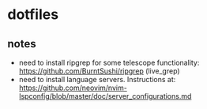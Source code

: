 # dotfiles
## notes
- need to install ripgrep for some telescope functionality: https://github.com/BurntSushi/ripgrep (live_grep)
- need to install language servers. Instructions at: https://github.com/neovim/nvim-lspconfig/blob/master/doc/server_configurations.md

